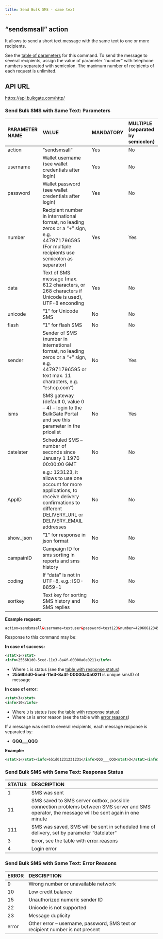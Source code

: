 ```yaml
---
title: Send Bulk SMS - same text
---
```


## “sendsmsall” action
It allows to send a short text message with the same text to one or more recipients. 

See the [table of parameters](#send-bulk-sms-with-same-text-parameters) for this command. To send the message to several recipients, assign the value of parameter ”number” with telephone numbers separated with semicolon. The maximum number of recipients of each request is unlimited.

## API URL
https://api.bulkgate.com/http/

### Send Bulk SMS with Same Text: Parameters
| PARAMETER NAME | VALUE | MANDATORY | MULTIPLE (separated by semicolon) |
|:--- |:--- |:--- |:--- |
|action| "sendsmsall" |	Yes |	No |
|username|	Wallet username (see wallet credentials after login) |	Yes	| No |
|password| Wallet password (see wallet credentials after login) |	Yes	| No |
|number|	Recipient number in international format, no leading zeros or a “+” sign, e.g. 447971796595 (For multiple recipients use semicolon as separator) |	Yes |	Yes |
|data| Text of SMS message (max. 612 characters, or 268 characters if Unicode is used), UTF-8 enconding | Yes |	No |
|unicode|	“1” for Unicode SMS |	No | No |
|flash| “1” for flash SMS	| No |	No |
|sender| Sender of SMS (number in international format, no leading zeros or a “+” sign, e.g. 447971796595 or text max. 11 characters, e.g. “eshop.com”) |	No |	Yes |
|isms| SMS gateway (default 0, value 0 – 4) – login to the BulkGate Portal and see this parameter in the pricelist |	No |	Yes |
|datelater| Scheduled SMS – number of seconds since January 1 1970 00:00:00 GMT |	No |	No |
|AppID|	e.g.: 123123, it allows to use one account for more applications, to receive delivery confirmations to different  DELIVERY_URL or DELIVERY_EMAIL addresses	| No |	No |
|show_json|	“1” for response in json format |	No |	No |
|campainID|	Campaign  ID for sms sorting in reports and sms history |	No |	No |
|coding| If “data” is not in UTF-8, e.g.: ISO-8859-1	| No |	No |
|sortkey| Text key for sorting SMS history and SMS replies	| No |	No |


**Example request:**
``` xml
action=sendsmsall&username=testuser&password=test123&number=420606123456;420607123456&data=Hello
```

Response to this command may be:

**In case of success:**
``` xml
<stat>1</stat>
<info>2556b1d0-5ced-11e3-8a4f-00000a0a0211</info>
```
 - Where `1` is status (see the [table with response status](#send-bulk-sms-with-same-text-response-status))
 - **2556b1d0-5ced-11e3-8a4f-00000a0a0211** is unique smsID of message
 
**In case of error:**
``` xml
<stat>3</stat>
<info>10</info>
```
 - Where `3` is status (see the [table with response status](#send-bulk-sms-with-same-text-response-status))
 - Where `10` is error reason (see the table with [error reasons](#send-bulk-sms-with-same-text-error-reasons))

If a message was sent to several recipients, each message response is separated by:
 - **QQQ___QQQ**

**Example:**
``` xml
<stat>1</stat><info>6b1d01231231231</info>QQQ___QQQ<stat>3</stat><info>9</info>
```


### Send Bulk SMS with Same Text: Response Status
| STATUS	| DESCRIPTION |
|:--- |:--- |
| 1 |	SMS was sent |
| 11 |	SMS saved to SMS server outbox, possible connection problems between SMS server and SMS operator, the message will be sent again in one minute |
| 111	| SMS was saved, SMS will be sent in scheduled time of delivery, set by parameter “datelater” |
| 3	| Error, see the table with [error reasons](#send-bulk-sms-with-same-text-error-reasons) |
| 4	| Login error |


### Send Bulk SMS with Same Text: Error Reasons
| ERROR	| DESCRIPTION |
|:--- |:--- |
| 9	| Wrong number or unavailable network |
| 10 |	Low credit balance |
| 15	| Unauthorized numeric sender ID |
| 22	| Unicode is not supported |
| 23	| Message duplicity |
| error	| Other error – username, password, SMS text or recipient number is not present |
